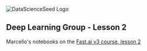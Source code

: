 ![DataScienceSeed Logo](http://www.datascienceseed.com/wp-content/uploads/2018/02/dsst.jpg)
## Deep Learning Group - Lesson 2  
Marcello's  notebooks on the [Fast.ai v3 course, lesson 2](https://course.fast.ai/videos/?lesson=2) 
